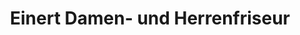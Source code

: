 ---
title: "Einert Damen- und Herrenfriseur"
url: /radeberg/einert-damen-und-herrenfriseur/
shop: Friseur
---